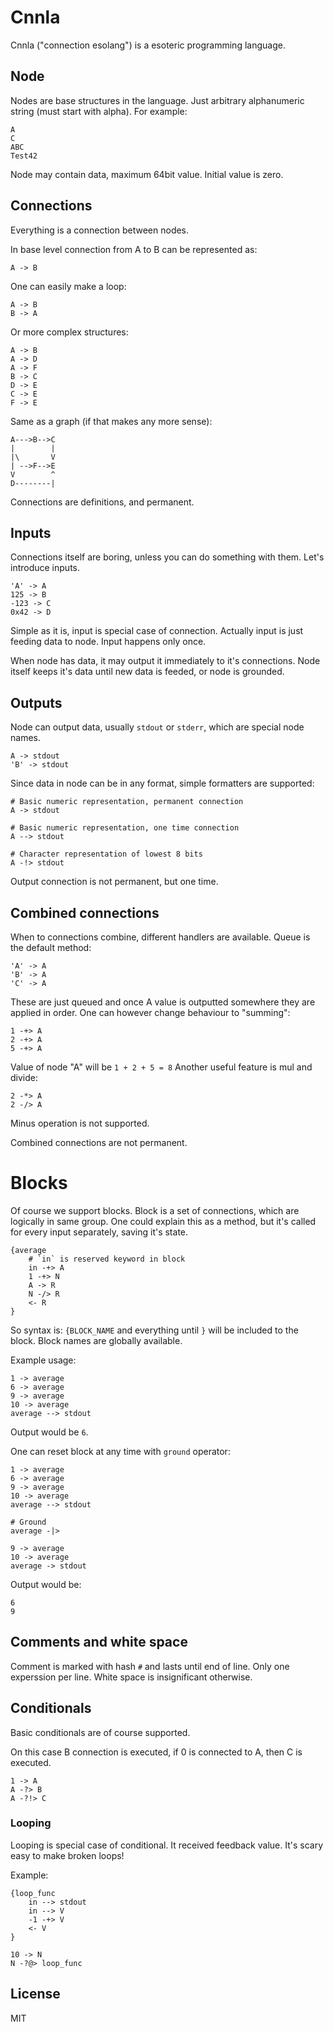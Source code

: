 # Cnnla

Cnnla ("connection esolang") is a esoteric programming language.


## Node

Nodes are base structures in the language.
Just arbitrary alphanumeric string (must start with alpha).
For example:

    A
    C
    ABC
    Test42

Node may contain data, maximum 64bit value.
Initial value is zero.


## Connections

Everything is a connection between nodes.

In base level connection from A to B can be represented as:

    A -> B

One can easily make a loop:

    A -> B
    B -> A

Or more complex structures:

    A -> B
    A -> D
    A -> F
    B -> C
    D -> E
    C -> E
    F -> E

Same as a graph (if that makes any more sense):

    A--->B-->C
    |        |
    |\       V
    | -->F-->E
    V        ^
    D--------|


Connections are definitions, and permanent.

## Inputs

Connections itself are boring, unless you can do something with them.
Let's introduce inputs.

    'A' -> A
    125 -> B
    -123 -> C
    0x42 -> D

Simple as it is, input is special case of connection.
Actually input is just feeding data to node.
Input happens only once.

When node has data, it may output it immediately to it's connections.
Node itself keeps it's data until new data is feeded, or node is grounded.


## Outputs

Node can output data, usually `stdout` or `stderr`, which are special node names.

    A -> stdout
    'B' -> stdout

Since data in node can be in any format, simple formatters are supported:

    # Basic numeric representation, permanent connection
    A -> stdout

    # Basic numeric representation, one time connection
    A --> stdout

    # Character representation of lowest 8 bits
    A -!> stdout

Output connection is not permanent, but one time.

## Combined connections

When to connections combine, different handlers are available.
Queue is the default method:

    'A' -> A
    'B' -> A
    'C' -> A

These are just queued and once A value is outputted somewhere they are applied in order.
One can however change behaviour to "summing":

    1 -+> A
    2 -+> A
    5 -+> A

Value of node "A" will be `1 + 2 + 5 = 8`
Another useful feature is mul and divide:

    2 -*> A
    2 -/> A

Minus operation is not supported.

Combined connections are not permanent.

# Blocks

Of course we support blocks.
Block is a set of connections, which are logically in same group.
One could explain this as a method, but it's called for every input separately, saving it's state.


    {average
        # `in` is reserved keyword in block
        in -+> A
        1 -+> N
        A -> R
        N -/> R
        <- R
    }

So syntax is: `{BLOCK_NAME` and everything until `}` will be included to the block.
Block names are globally available.

Example usage:

    1 -> average
    6 -> average
    9 -> average
    10 -> average
    average --> stdout

Output would be `6`.

One can reset block at any time with `ground` operator:

    1 -> average
    6 -> average
    9 -> average
    10 -> average
    average --> stdout

    # Ground
    average -|>

    9 -> average
    10 -> average
    average -> stdout

Output would be:

    6
    9

## Comments and white space

Comment is marked with hash `#` and lasts until end of line.
Only one experssion per line.
White space is insignificant otherwise.

## Conditionals

Basic conditionals are of course supported.

On this case B connection is executed, if 0 is connected to A, then C is executed.

    1 -> A
    A -?> B
    A -?!> C

### Looping

Looping is special case of conditional. It received feedback value.
It's scary easy to make broken loops!

Example:

    {loop_func
        in --> stdout
        in --> V
        -1 -+> V
        <- V
    }

    10 -> N
    N -?@> loop_func

## License

MIT
